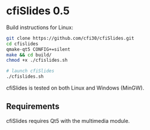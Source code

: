 cfiSlides 0.5
=========

Build instructions for Linux:

```sh
git clone https://github.com/cfi30/cfiSlides.git
cd cfislides
qmake-qt5 CONFIG+=silent
make && cd build/
chmod +x ./cfislides.sh

# launch cfiSlides
./cfislides.sh
```

cfiSlides is tested on both Linux and Windows (MinGW).

Requirements
------------

cfiSlides requires Qt5 with the multimedia module.
